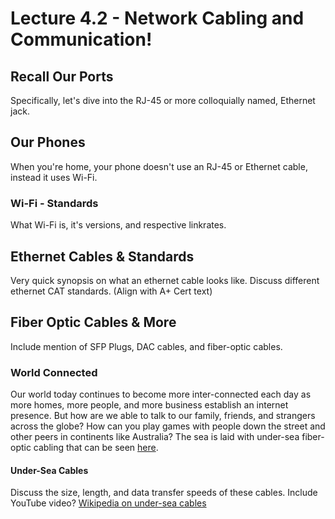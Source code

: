 # Lecture 4.2 - Network Cabling and Communication!

## Recall Our Ports

Specifically, let's dive into the RJ-45 or more colloquially named, Ethernet jack.

## Our Phones

When you're home, your phone doesn't use an RJ-45 or Ethernet cable, instead it uses Wi-Fi.

### Wi-Fi - Standards

What Wi-Fi is, it's versions, and respective linkrates.

## Ethernet Cables & Standards

Very quick synopsis on what an ethernet cable looks like.
Discuss different ethernet CAT standards. (Align with A+ Cert text)

## Fiber Optic Cables & More

Include mention of SFP Plugs, DAC cables, and fiber-optic cables.

### World Connected

Our world today continues to become more inter-connected each day as more homes, more people, and more business establish an internet presence. But how are we able to talk to our family, friends, and strangers across the globe? How can you play games with people down the street and other peers in continents like Australia? The sea is laid with under-sea fiber-optic cabling that can be seen [here](https://www.submarinecablemap.com/).

#### Under-Sea Cables

Discuss the size, length, and data transfer speeds of these cables. Include YouTube video? [Wikipedia on under-sea cables](https://en.wikipedia.org/wiki/Submarine_communications_cable)
